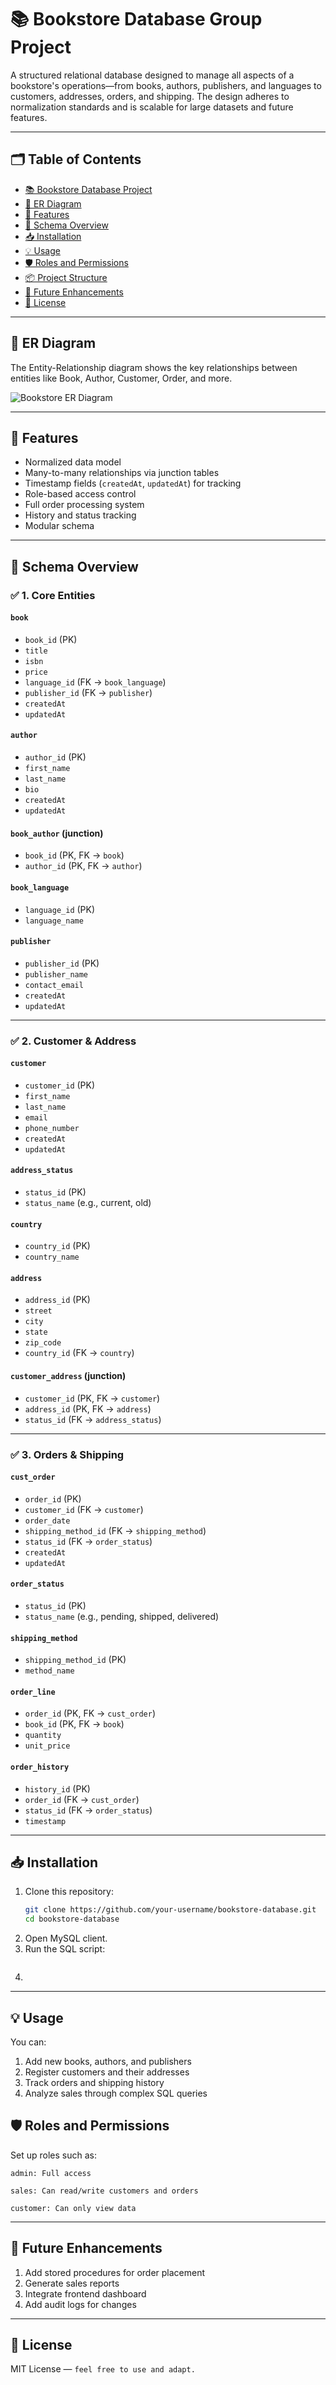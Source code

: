 
# 📚 Bookstore Database Group Project

  A structured relational database designed to manage all aspects of a bookstore's operations—from books, authors, publishers, and languages to customers, addresses, orders, and shipping.
  The design adheres to normalization standards and is scalable for large datasets and future features.

---

## 🗂️ Table of Contents

- [📚 Bookstore Database Project](#-bookstore-database-project)
- [🧩 ER Diagram](#-er-diagram)
- [🧱 Features](#-features)
- [🧾 Schema Overview](#-schema-overview)
- [📥 Installation](#-installation)
- [💡 Usage](#-usage)
- [🛡️ Roles and Permissions](#️-roles-and-permissions)
- [📦 Project Structure](#-project-structure)
- [📌 Future Enhancements](#-future-enhancements)
- [📜 License](#-license)

---

## 🧩 ER Diagram

The Entity-Relationship diagram shows the key relationships between entities like Book, Author, Customer, Order, and more.

![Bookstore ER Diagram](./BookStore-ER-Diagram.png )


---

## 🧱 Features

- Normalized data model
- Many-to-many relationships via junction tables
- Timestamp fields (`createdAt`, `updatedAt`) for tracking
- Role-based access control
- Full order processing system
- History and status tracking
- Modular schema

---

## 🧾 Schema Overview

### ✅ 1. Core Entities

#### `book`
- `book_id` (PK)
- `title`
- `isbn`
- `price`
- `language_id` (FK → `book_language`)
- `publisher_id` (FK → `publisher`)
- `createdAt`
- `updatedAt`

#### `author`
- `author_id` (PK)
- `first_name`
- `last_name`
- `bio`
- `createdAt`
- `updatedAt`

#### `book_author` (junction)
- `book_id` (PK, FK → `book`)
- `author_id` (PK, FK → `author`)

#### `book_language`
- `language_id` (PK)
- `language_name`

#### `publisher`
- `publisher_id` (PK)
- `publisher_name`
- `contact_email`
- `createdAt`
- `updatedAt`

---

### ✅ 2. Customer & Address

#### `customer`
- `customer_id` (PK)
- `first_name`
- `last_name`
- `email`
- `phone_number`
- `createdAt`
- `updatedAt`

#### `address_status`
- `status_id` (PK)
- `status_name` (e.g., current, old)

#### `country`
- `country_id` (PK)
- `country_name`

#### `address`
- `address_id` (PK)
- `street`
- `city`
- `state`
- `zip_code`
- `country_id` (FK → `country`)

#### `customer_address` (junction)
- `customer_id` (PK, FK → `customer`)
- `address_id` (PK, FK → `address`)
- `status_id` (FK → `address_status`)

---

### ✅ 3. Orders & Shipping

#### `cust_order`
- `order_id` (PK)
- `customer_id` (FK → `customer`)
- `order_date`
- `shipping_method_id` (FK → `shipping_method`)
- `status_id` (FK → `order_status`)
- `createdAt`
- `updatedAt`

#### `order_status`
- `status_id` (PK)
- `status_name` (e.g., pending, shipped, delivered)

#### `shipping_method`
- `shipping_method_id` (PK)
- `method_name`

#### `order_line`
- `order_id` (PK, FK → `cust_order`)
- `book_id` (PK, FK → `book`)
- `quantity`
- `unit_price`

#### `order_history`
- `history_id` (PK)
- `order_id` (FK → `cust_order`)
- `status_id` (FK → `order_status`)
- `timestamp`

---

## 📥 Installation

1. Clone this repository:
   ```bash
   git clone https://github.com/your-username/bookstore-database.git
   cd bookstore-database
2. Open MySQL client.
3. Run the SQL script:
   ```SOURCE create_tables.sql;
4. 


---

## 💡 Usage
You can:
1. Add new books, authors, and publishers
2. Register customers and their addresses
3. Track orders and shipping history
4. Analyze sales through complex SQL queries

## 🛡️ Roles and Permissions
Set up roles such as:

    admin: Full access

    sales: Can read/write customers and orders

    customer: Can only view data


--- 

## 📌 Future Enhancements
   1. Add stored procedures for order placement
   2. Generate sales reports
   3. Integrate frontend dashboard
   4. Add audit logs for changes

---

## 📜 License
MIT License — ```feel free to use and adapt.```
